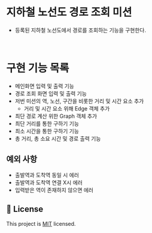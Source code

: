 # 지하철 노선도 경로 조회 미션
- 등록된 지하철 노선도에서 경로를 조회하는 기능을 구현한다.

<br>

# 구현 기능 목록
 - 메인화면 입력 및 출력 기능
 - 경로 조회 화면 입력 및 출력 기능
 - 저번 미션의 역, 노선, 구간을 비롯한 거리 및 시간 요소 추가 
   - 거리 및 시간 요소 위해 Edge 객체 추가 
 - 최단 경로 계산 위한 Graph 객체 추가
 - 최단 거리를 통한 구하기 기능
 - 최소 시간을 통한 구하기 기능
 - 총 거리, 총 소요 시간 및 경로 출력 기능
 
 ## 예외 사항
 - 출발역과 도착역 동일 시 에러
 - 출발역과 도착역 연결 X시 에러
 - 입력받은 역이 존재하지 않으면 에러

## 📝 License

This project is [MIT](https://github.com/woowacourse/java-subway-path-precourse/blob/master/LICENSE.md) licensed.
